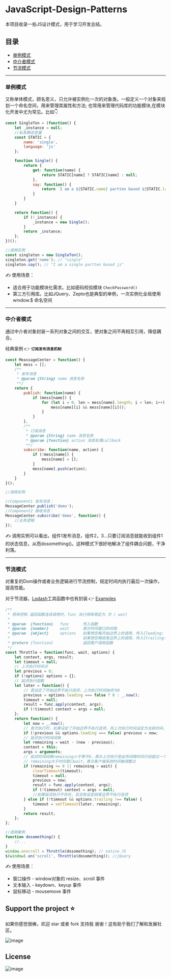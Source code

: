 # JavaScript-Design-Patterns
本项目收录一些JS设计模式，用于学习开发总结。

## 目录

- [单例模式](#singleton)
- [中介者模式](#mediator)
- [节流模式](#throttle)

--- 

<h3 id="singleton">单例模式</h3>

又称单体模式，顾名思义，只允许被实例化一次的对象类。一般定义一个对象来规划一个命名空间，用来管理其属性和方法; 也常用来管理代码库的功能模块,在模块化开发中尤为常见。比如👇

```js
const SingleTon = (function() {
	let _instance = null;
	//私有静态变量
	const STATIC = {
		name: 'single',
		language: 'js'
	};

	function Single() {
		return {
			get: function(name) {
				return STATIC[name] ? STATIC[name] : null;
			},
			say: function() {
				return `I am a ${STATIC.name} partten based ${STATIC.language}`; //es6语法糖，如报错请转化为es5
			}
		}
	}

	return function() {
		if (!_instance) {
			_instance = new Single();
		}
		return _instance;
	};
})();

//调用实例
const singleton = new SingleTon();
singleton.get('name'); // "single"
singleton.say(); // "I am a single partten based js"
```

✍️ 使用场景：

- 适合用于功能模块化需求。比如密码校验模块 `CheckPassword()`
- 第三方引用库。比如JQuery、Zepto也是典型的单例，一次实例化全局使用 window.$ 命名空间

---

<h3 id="mediator">中介者模式</h3>

通过中介者对象封装一系列对象之间的交互，使对象之间不再相互引用，降低耦合。

经典案例 👉 **`订阅发布消息机制`**

```js
const MeassageCenter = function() {
	let mess = [];
	/**
	 * 发布消息
	 * @param {String} name 消息名称
	 **/
	return {
		publish: function(name) {
			if (mess[name]) {
				for (let i = 0, len = mess[name].length; i < len; i++) {
					mess[name][i] && mess[name][i]();
				}
			}
		},
		/**
		 * 订阅消息
		 * @param {String} name 消息名称
		 * @param {function} action 消息处理callback
		 **/
		subscribe: function(name, action) {
			if (!mess[name]) {
				mess[name] = [];
			}
			mess[name].push(action);
		}
	}
}();

//调用实例

//Component1 发布消息：
MessageCenter.publish('demo');
//Component2 接收消息：
MessageCenter.subscribe('demo', function() {
	//业务逻辑
});
```
✍️ 调用实例可以看出，组件1发布消息，组件2，3...只要订阅消息就能收到组件1的状态信息，从而dosomething()。这种模式下很好地解决了组件耦合问题，干净利落。

---

<h3 id="throttle">节流模式</h3>

对重复的Dom操作或者业务逻辑进行节流控制，规定时间内执行最后一次操作，提高性能。

对于节流器，[Lodash](https://www.lodashjs.com/)工具函数中也有封装 👉
[Examples](https://css-tricks.com/debouncing-throttling-explained-examples/)

```js
/**
 * 频率控制 返回函数连续调用时，func 执行频率限定为 次 / wait
 * 
 * @param  {function}   func      传入函数
 * @param  {number}     wait      表示时间窗口的间隔
 * @param  {object}     options   如果想忽略开始边界上的调用，传入{leading: false}。
 *                                如果想忽略结尾边界上的调用，传入{trailing: false}
 * @return {function}             返回客户调用函数   
 */
const Throttle = function(func, wait, options) {
	let context, args, result;
	let timeout = null;
	// 上次执行时间点
	let previous = 0;
	if (!options) options = {};
	// 延迟执行函数
	let later = function() {
		// 若设定了开始边界不执行选项，上次执行时间始终为0
		previous = options.leading === false ? 0 : _.now();
		timeout = null;
		result = func.apply(context, args);
		if (!timeout) context = args = null;
	};
	return function() {
		let now = _.now();
		// 首次执行时，如果设定了开始边界不执行选项，将上次执行时间设定为当前时间。
		if (!previous && options.leading === false) previous = now;
		// 延迟执行时间间隔
		let remaining = wait - (now - previous);
		context = this;
		args = arguments;
		// 延迟时间间隔remaining小于等于0，表示上次执行至此所间隔时间已经超过一个时间窗口
		// remaining大于时间窗口wait，表示客户端系统时间被调整过
		if (remaining <= 0 || remaining > wait) {
			clearTimeout(timeout);
			timeout = null;
			previous = now;
			result = func.apply(context, args);
			if (!timeout) context = args = null;
			//如果延迟执行不存在，且没有设定结尾边界不执行选项
		} else if (!timeout && options.trailing !== false) {
			timeout = setTimeout(later, remaining);
		}
		return result;
	};
};

//调用案例
function dosomething() {
	//...
}
window.onscroll = Throttle(dosomething); // native JS
$(window).on('scroll', Throttle(dosomething)); //jQuery
```

✍️ 使用场景：

- 窗口操作 - window对象的 resize、scroll 事件
- 文本输入 - keydown、keyup 事件
- 鼠标移动 - mousemove 事件


## Support the project ⭐
如果你感觉很棒，欢迎 star 或者 fork 支持我 谢谢！这有助于我们了解和发展社区。

![image](https://raw.githubusercontent.com/botpress/botpress/master/.github/assets/star_us.gif)

## License

![image](https://camo.githubusercontent.com/b0224997019dec4e51d692c722ea9bee2818c837/68747470733a2f2f696d672e736869656c64732e696f2f6769746875622f6c6963656e73652f6d6173686170652f6170697374617475732e737667)  